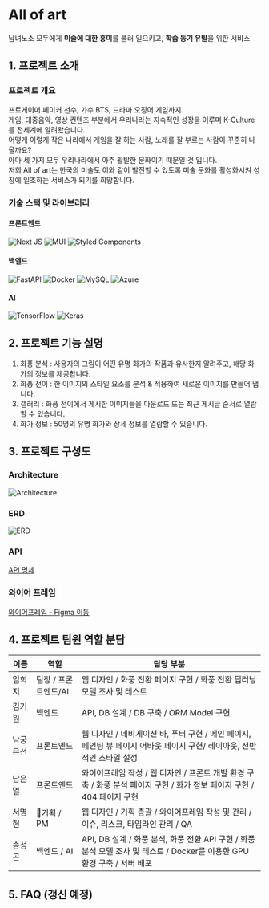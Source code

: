 # All of art
남녀노소 모두에게 **미술에 대한 흥미**를 불러 일으키고, **학습 동기 유발**을 위한 서비스

## 1. 프로젝트 소개
### 프로젝트 개요
프로게이머 페이커 선수, 가수 BTS, 드라마 오징어 게임까지.<br>
게임, 대중음악, 영상 컨텐츠 부분에서 우리나라는 지속적인 성장을 이루며 K-Culture를 전세계에 알려왔습니다.<br>
어떻게 이렇게 작은 나라에서 게임을 잘 하는 사람, 노래를 잘 부르는 사람이 꾸준히 나올까요?<br>
아마 세 가지 모두 우리나라에서 아주 활발한 문화이기 때문일 것 입니다.<br>
저희 All of art는 한국의 미술도 이와 같이 발전할 수 있도록 미술 문화를 활성화시켜 성장에 일조하는 서비스가 되기를 희망합니다.<br>

### 기술 스택 및 라이브러리
#### 프론트엔드
![Next JS](https://img.shields.io/badge/Next-black?style=for-the-badge&logo=next.js&logoColor=white)
![MUI](https://img.shields.io/badge/MUI-%230081CB.svg?style=for-the-badge&logo=material-ui&logoColor=white)
![Styled Components](https://img.shields.io/badge/styled--components-DB7093?style=for-the-badge&logo=styled-components&logoColor=white)
#### 백엔드
![FastAPI](https://img.shields.io/badge/FastAPI-005571?style=for-the-badge&logo=fastapi)
![Docker](https://img.shields.io/badge/docker-%230db7ed.svg?style=for-the-badge&logo=docker&logoColor=white)
![MySQL](https://img.shields.io/badge/mysql-%2300f.svg?style=for-the-badge&logo=mysql&logoColor=white)
![Azure](https://img.shields.io/badge/azure-%230072C6.svg?style=for-the-badge&logo=azure-devops&logoColor=white)
#### AI
![TensorFlow](https://img.shields.io/badge/TensorFlow-%23FF6F00.svg?style=for-the-badge&logo=TensorFlow&logoColor=white)
![Keras](https://img.shields.io/badge/Keras-%23D00000.svg?style=for-the-badge&logo=Keras&logoColor=white)

## 2. 프로젝트 기능 설명

1. 화풍 분석 : 사용자의 그림이 어떤 유명 화가의 작품과 유사한지 알려주고, 해당 화가의 정보를 제공합니다.
2. 화풍 전이 : 한 이미지의 스타일 요소를 분석 & 적용하여 새로운 이미지를 만들어 냅니다.
3. 갤러리 : 화풍 전이에서 게시한 이미지들을 다운로드 또는 최근 게시글 순서로 열람할 수 있습니다.
4. 화가 정보 : 50명의 유명 화가와 상세 정보를 열람할 수 있습니다.

## 3. 프로젝트 구성도
### Architecture
![Architecture](/uploads/7a5c8af27f9ed6097e6ff2bddfce23be/Architecture.png)
### ERD
![ERD](/uploads/0d8e5e508f2a419ca65b1d11e6b3a221/ERD.png)

### API
[API 명세](http://elice-kdt-2nd-team1.koreacentral.cloudapp.azure.com:5000/docs#/)

### 와이어 프레임
[와이어프레임 - Figma 이동](https://www.figma.com/file/VJbmREbSnjNw92ftBBNQQ7/All-of-Art-%EC%99%80%EC%9D%B4%EC%96%B4%ED%94%84%EB%A0%88%EC%9E%84?node-id=0%3A1)
## 4. 프로젝트 팀원 역할 분담
| 이름 | 역할 | 담당 부분 |
| ------ | ------ | ------ |
| 임희지 | 팀장 / 프론트엔드/AI | 웹 디자인 / 화풍 전환 페이지 구현 / 화풍 전환 딥러닝 모델 조사 및 테스트 |
| 김기원 | 백엔드 | API, DB 설계 / DB 구축 / ORM Model 구현 |
| 남궁은선 | 프론트엔드 | 웹 디자인 / 네비게이션 바, 푸터 구현 / 메인 페이지, 페인팅 뷰 페이지 어바웃 페이지 구현/ 레이아웃, 전반적인 스타일 설정 |
| 남은열 | 프론트엔드 | 와이어프레임 작성 / 웹 디자인 / 프론트 개발 환경 구축 / 화풍 분석 페이지 구현 / 화가 정보 페이지 구현 / 404 페이지 구현 |
| 서명현 | 기획 / PM | 웹 디자인 / 기획 총괄 / 와이어프레임 작성 및 관리  / 이슈, 리스크, 타임라인 관리 / QA |
| 송성곤 | 백엔드 / AI | API, DB 설계 / 화풍 분석, 화풍 전환 API 구현 / 화풍 분석 모델 조사 및 테스트 / Docker를 이용한 GPU 환경 구축 / 서버 배포 |


## 5. FAQ (갱신 예정)
